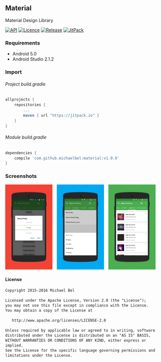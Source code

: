 ## Material
Material Design Library

[![API](https://img.shields.io/badge/API-21%2B-blue.svg)](https://github.com/michaelbel/material)
[![Licence](https://img.shields.io/badge/License-Apache_v2.0-blue.svg)](http://www.apache.org/licenses/LICENSE-2.0)
[![Release](https://img.shields.io/badge/Release-v1.0.0-blue.svg)](https://github.com/michaelbel/material/releases)
[![JitPack](https://img.shields.io/badge/Jitpack-v1.0.0-blue.svg)](https://jitpack.io/#MichaelBel/Material/v1.0.0)

### Requirements

* Android 5.0
* Android Studio 2.1.2

### Import
###### Project build.gradle
```gradle
allprojects {
    repositories {
        ...
        maven { url "https://jitpack.io" }
    }
}
```

###### Module build.gradle
```gradle
dependencies {
    compile 'com.github.michaelbel:material:v1.0.0'
}
```

### Screenshots
<div style="dispaly:flex;">
    <img  src="/screenshots/1.jpg" width="30%">
    <img style="margin-left:10px;" src="/screenshots/2.jpg" width="30%">
    <img style="margin-left:10px;" src="/screenshots/3.jpg" width="30%">
</div>

#### License

    Copyright 2015-2016 Michael Bel

    Licensed under the Apache License, Version 2.0 (the "License");
    you may not use this file except in compliance with the License.
    You may obtain a copy of the License at

       http://www.apache.org/licenses/LICENSE-2.0

    Unless required by applicable law or agreed to in writing, software
    distributed under the License is distributed on an "AS IS" BASIS,
    WITHOUT WARRANTIES OR CONDITIONS OF ANY KIND, either express or implied.
    See the License for the specific language governing permissions and
    limitations under the License.
